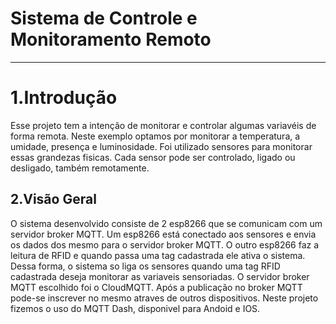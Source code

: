 # Sistema de Controle e Monitoramento Remoto

---

1.Introdução
==========

<p>Esse projeto tem a intenção de monitorar e controlar algumas variavéis de forma remota.
Neste exemplo optamos por monitorar a temperatura, a umidade, presença e luminosidade.
Foi utilizado sensores para monitorar essas grandezas fisicas. Cada sensor pode ser controlado,
ligado ou desligado, também remotamente.<p/>

2.Visão Geral
-----------

<p></p>
<p>O sistema desenvolvido consiste de 2 esp8266 que se comunicam com um servidor broker MQTT.
Um esp8266 está conectado aos sensores e envia os dados dos mesmo para o servidor broker MQTT.
O outro esp8266 faz a leitura de RFID e quando passa uma tag cadastrada ele ativa o sistema.
Dessa forma, o sistema so liga os sensores quando uma tag RFID cadastrada deseja monitorar as
variaveis sensoriadas.
O servidor broker MQTT escolhido foi o CloudMQTT. Após a publicação no broker MQTT pode-se
inscrever no mesmo atraves de outros dispositivos. Neste projeto fizemos o uso do MQTT Dash,
disponivel para Andoid e IOS.
